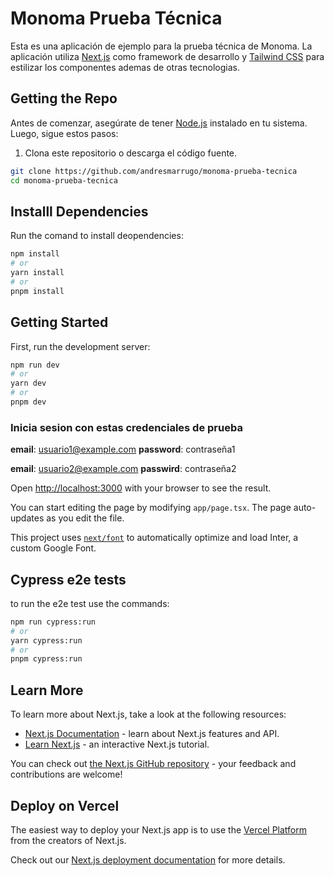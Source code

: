 # Monoma Prueba Técnica

Esta es una aplicación de ejemplo para la prueba técnica de Monoma. La aplicación utiliza [Next.js](https://nextjs.org/) como framework de desarrollo y [Tailwind CSS](https://tailwindcss.com/) para estilizar los componentes ademas de otras tecnologias.

## Getting the Repo

Antes de comenzar, asegúrate de tener [Node.js](https://nodejs.org/) instalado en tu sistema. Luego, sigue estos pasos:

1. Clona este repositorio o descarga el código fuente.

```bash
git clone https://github.com/andresmarrugo/monoma-prueba-tecnica
cd monoma-prueba-tecnica
```

## Installl Dependencies

Run the comand to install deopendencies:

```bash
npm install
# or
yarn install
# or
pnpm install
```

## Getting Started

First, run the development server:

```bash
npm run dev
# or
yarn dev
# or
pnpm dev
```
### Inicia sesion con estas credenciales de prueba

**email**: usuario1@example.com
**password**: contraseña1

**email**: usuario2@example.com
**passwird**: contraseña2  

Open [http://localhost:3000](http://localhost:3000) with your browser to see the result.

You can start editing the page by modifying `app/page.tsx`. The page auto-updates as you edit the file.

This project uses [`next/font`](https://nextjs.org/docs/basic-features/font-optimization) to automatically optimize and load Inter, a custom Google Font.

## Cypress e2e tests

to run the e2e test use the commands:

```bash
npm run cypress:run
# or
yarn cypress:run
# or
pnpm cypress:run
```



## Learn More

To learn more about Next.js, take a look at the following resources:

- [Next.js Documentation](https://nextjs.org/docs) - learn about Next.js features and API.
- [Learn Next.js](https://nextjs.org/learn) - an interactive Next.js tutorial.

You can check out [the Next.js GitHub repository](https://github.com/vercel/next.js/) - your feedback and contributions are welcome!

## Deploy on Vercel

The easiest way to deploy your Next.js app is to use the [Vercel Platform](https://vercel.com/new?utm_medium=default-template&filter=next.js&utm_source=create-next-app&utm_campaign=create-next-app-readme) from the creators of Next.js.

Check out our [Next.js deployment documentation](https://nextjs.org/docs/deployment) for more details.
